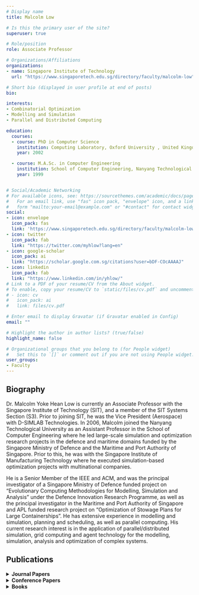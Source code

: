 ```yaml
---
# Display name
title: Malcolm Low

# Is this the primary user of the site?
superuser: true

# Role/position
role: Associate Professor

# Organizations/Affiliations
organizations:
- name: Singapore Institute of Technology
  url: "https://www.singaporetech.edu.sg/directory/faculty/malcolm-low"

# Short bio (displayed in user profile at end of posts)
bio: 

interests:
- Combinatorial Optimization
- Modelling and Simulation
- Parallel and Distributed Computing

education:
  courses:
  - course: PhD in Computer Science
    institution: Computing Laboratory, Oxford University , United Kingdom
    year: 2002

  - course: M.A.Sc. in Computer Engineering
    institution: School of Computer Engineering, Nanyang Technological University , Singapore
    year: 1999


# Social/Academic Networking
# For available icons, see: https://sourcethemes.com/academic/docs/page-builder/#icons
#   For an email link, use "fas" icon pack, "envelope" icon, and a link in the
#   form "mailto:your-email@example.com" or "#contact" for contact widget.
social:
- icon: envelope
  icon_pack: fas
  link: 'https://www.singaporetech.edu.sg/directory/faculty/malcolm-low'
- icon: twitter
  icon_pack: fab
  link: "https://twitter.com/myhlow?lang=en"
- icon: google-scholar
  icon_pack: ai
  link: "https://scholar.google.com.sg/citations?user=bDF-COcAAAAJ"
- icon: linkedin
  icon_pack: fab
  link: "https://www.linkedin.com/in/yhlow/"
# Link to a PDF of your resume/CV from the About widget.
# To enable, copy your resume/CV to `static/files/cv.pdf` and uncomment the lines below.
# - icon: cv
#   icon_pack: ai
#   link: files/cv.pdf

# Enter email to display Gravatar (if Gravatar enabled in Config)
email: ""

# Highlight the author in author lists? (true/false)
highlight_name: false

# Organizational groups that you belong to (for People widget)
#   Set this to `[]` or comment out if you are not using People widget.
user_groups:
- Faculty
---
```


## <span style="font-size: 1.25rem  ;">**Biography**</span>

<span style="font-size: 0.9rem  ;">Dr. Malcolm Yoke Hean Low is currently an Associate Professor with the Singapore Institute of Technology (SIT), and a member of the SIT Systems Section (S3). Prior to joining SIT, he was the Vice President (Aerospace) with D-SIMLAB Technologies. In 2006, Malcolm joined the Nanyang Technological University as an Assistant Professor in the School of Computer Engineering where he led large-scale simulation and optimization research projects in the defence and maritime domains funded by the Singapore Ministry of Defence and the Maritime and Port Authority of Singapore. Prior to this, he was with the Singapore Institute of Manufacturing Technology where he executed simulation-based optimization projects with multinational companies.</span>

<span style="font-size: 0.9rem  ;">He is a Senior Member of the IEEE and ACM, and was the principal investigator of a Singapore Ministry of Defence funded project on “Evolutionary Computing Methodologies for Modelling, Simulation and Analysis” under the Defence Innovation Research Programme, as well as the principal investigator in the Maritime and Port Authority of Singapore and APL funded research project on “Optimization of Stowage Plans for Large Containerships”. He has extensive experience in modelling and simulation, planning and scheduling, as well as parallel computing. His current research interest is in the application of parallel/distributed simulation, grid computing and agent technology for the modelling, simulation, analysis and optimization of complex systems.</span>

## <span style="font-size: 1.25rem  ;">**Publications**</span>
<details>
  <summary><strong>Journal Papers</strong></summary>

  - <span style="font-size: 0.9rem;">Shin Siang Choong, Li-Pei Wong, Malcolm Yoke Hean Low, Chin Soon Chong, “A Bee Colony Optimization Algorithm with a Sequential-Pattern-Mining-based Pruning Strategy for the Traveling Salesman Problem”, International Journal of Bio-Inspired Computation, Vol. 15, No. 4, pp. 239-253, July 2020.</span>
  - <span style="font-size: 0.9rem;">Mojtaba Shakeri, Malcolm Yoke Hean Low, Stephen John Turner, Eng Wah Lee, “An Efficient Incremental Evaluation Function for Optimizing Truck Scheduling in a Resource-constrained Crossdock Using Metaheuristics”, Expert Systems with Applications, Vol. 45, No. 1, pp. 172-184, March 2016.</span>
  - <span style="font-size: 0.9rem;">Mojtaba Shakari, Malcolm Yoke Hean Low, Stephen John Turner, Eng Wah Lee. ""A Robust Two-Phase Heuristic Algorithm for the Truck Scheduling Problem in a Resource-Constrained Crossdock Computers & Operations Research"". Computers & Operations Research, Vol. 39, No. 11, pp. 2564-2577, 2012.</span>
  - <span style="font-size: 0.9rem;">Fanchao Zeng, James Decraene, Malcolm Yoke Hean Low, Suiping Zhou, Wentong Cai. ""Evolving Optimal and Diversified Military Operational Plan for Computational Red Teaming"". IEEE Systems Journal. Vol. 6, No. 3, pp. 499-509, September 2012.</span>
  - <span style="font-size: 0.9rem;">Fanchao Zeng, James Decraene, Malcolm Yoke Hean Low, Suiping Zhou, Wentong Cai. "Diversity-driven Self-Adaptation in Evolutionary Algorithms" Intelligent Control and Computer Engineering, Lecture Notes in Electrical Engineering Series, Volume 70, pp. 95-106, 2011.</span>
  - <span style="font-size: 0.9rem;">Xi Guo, Shell Ying Huang, Wen Jing Hsu and Malcolm Yoke Hean Low. ""Dynamic Yard Crane Dispatching in Container Terminals with Predicted Vehicle Arrival Information"". Advanced Engineering Informatics, Vol. 35, No. 3, pp. 472-484, August 2011.</span>
  - <span style="font-size: 0.9rem;">Malcolm Yoke Hean Low, Min Zeng, Wen Jing Hsu, Shell Ying Huang, Fan Liu and Cho Aye Win. ""Improving Safety and Stability of Large Containerships in Automated Stowage Planning"". IEEE System Journal, Vol. 5, No. 1, pp. 50-60, March 2011.</span>
  - <span style="font-size: 0.9rem;">Li-Pei Wong, Chi Yung Puan, Malcolm Yoke Hean Low, Chin Soon Chong, Yi Wen Wong. ""Bee Colony Optimization Algorithm with Big Valley Landscape Exploitation for Job Shop Scheduling Problems"". International Journal of Bio-Inspired Computing, Vol. 2, No. 2, pp. 85-99, 2010.</span>
  - <span style="font-size: 0.9rem;">Hequen Sun, Malcolm Yoke Hean Low, Wenjing Hsu and Jagath Rajapakse, ""RecMotif: A Novel Fast Algorithm for Weak Motif Discovery"", BMC Bioinformatics, Vol. 11, Suppl. 11:S8, 2010.</span>
  - <span style="font-size: 0.9rem;">Sui Ping Zhou, Dan Chen, Wentong Cai, Lin Bo Luo, Malcolm Yoke Hean Low, Feng Tian, Su Haan Tay, Wee Sze Ong and Benjamin D. Hamilton, ""Crowd Modeling and Simulation Technologies"". ACM Transactions on Modeling and Computer Simulation (TOMACS), Vol. 20, No. 4, October 2010.</span>
  - <span style="font-size: 0.9rem;">Muzhou Xiong, Michael Lees, Wentong Cai, Suiping Zhou and Malcolm Yoke Hean Low. ""Analysis of an Efficient Rule-based Motion Planning System for Simulating Human Crowds"". The Visual Computer, Vol. 26, No. 5, pp. 367-383, May 2010.</span>
  - <span style="font-size: 0.9rem;">Zhengping Li, Malcolm Yoke Hean Low and Yan Guan Lim. ""Optimal Decision-making on Product Allocation for Crossdocking and Warehousing Operations"". International Journal of Services Operations and Informatics, Vol. 4, No.4, pp. 352–365, 2009.</span>
  - <span style="font-size: 0.9rem;">Li Pei Wong, Malcolm Yoke Hean Low and Chin Soon Chong. ""Bee Colony Optimization with Local Search for Traveling Salesman Problem"". International Journal on Artificial Intelligence Tools, Vol. 19, No. 3, pp. 305-334, 2010. 2009.</span>
  - <span style="font-size: 0.9rem;">Linbo Luo, Suiping Zhou, Wentong Cai, Malcolm Yoke Hean Low, Feng Tian, Yongwei Wang and Xian Xiao. ""Agent-based Human Behavior Modeling for Crowd Simulation"". Computer Animation and Virtual World, Vol. 19, No. 3-4, pp. 271-281, 2008.</span>
  - <span style="font-size: 0.9rem;">Peter Lendermann, Stephen John Turner, Malcolm Yoke Hean Low, Boon Ping Gan, Nirupam Julka, Lai Peng Chan, Wen-tong Cai, Loo Hay Lee, E. P. Chew, S. Y. Teng and L. F. McGinnis. ""An Integrated and Adaptive Decision-Support Framework for High-Tech Manufacturing and Service Networks"", Journal of Simulation, Vol. 1/2, pp. 69-79, 2007.</span>
  - <span style="font-size: 0.9rem;">Simon J. E. Taylor, Xiaoguang Wang, Stephen John Turner and Malcolm Yoke Hean Low, ""Integrating Heterogeneous Distributed COTS Discrete-Event Simulation Packages: An Emerging Standards-based Approach"", IEEE Transactions on System, Man and Cybernetics. Part A: Systems and Humans, Vol. 36, No. 1, pp. 109-122, Jan 2006.</span>
  - <span style="font-size: 0.9rem;">Malcolm Yoke Hean Low, Boon Ping Gan, Junhu Wei, Xiao-Guang Wang, Stephen John Turner and Wen-tong Cai. ""Shared State Synchronization for HLA-Based Distributed Simulation"", Simulation: Transactions of the Society for Modeling and Simulation International, Vol. 82, No. 8, pp. 511-521, August 2006.</span>
  - <span style="font-size: 0.9rem;">Xiaoguang Wang, Stephen John Turner, Malcolm Yoke Hean Low, and Boon Ping Gan. ""Optimistic Synchronization in HLA Based Distributed Simulation"", Simulation: Transactions of the Society for Modeling and Simulation International, Vol. 81, No. 4, pp. 279-291, July 2005.</span>
  - <span style="font-size: 0.9rem;">Dan Chen, Stephen John Turner, Wentong Cai, Boon Ping Gan, Malcolm Yoke Hean Low, ""Algorithms for HLA-based Distributed Simulation Cloning"", ACM Transactions on Modeling and Computer Simulation, Vol. 15, Issue 4, pp 316-345, Oct. 2005.</span>
  - <span style="font-size: 0.9rem;">Wentong Cai, Zijing Yuan, Malcolm Yoke Hean Low and Stephen John Turner. ""Federate Migration in HLA-based Simulation"", Future Generation Computer Systems, Vol. 21, No. 1, pp. 87-95, Jan 2005.</span>
  - <span style="font-size: 0.9rem;">Boon Ping Gan, Yoke Hean Low, Wentong Cai, Stephen J. Turner, Sanjay Jain, Wen Jing Hsu, Shell Ying Huang. “The Development of Conservative Super-step Protocols for Shared Memory Multiprocessor Systems”, Parallel and Distributed Computing Practices, 2001, Vol. 4, No. 1, pp. 1-17.</span>
  - <span style="font-size: 0.9rem;">Yoke-Hean Low, Chu-Cheow Lim, Wentong Cai, Shell-Ying Huang, Wen-Jing Hsu, Sanjay Jain, and Stephen J. Turner. ""Survey of Languages and Runtime Libraries for Parallel Discrete Event Simulation"", Simulation and Transactions of the Society for Computer Simulation (SCS), Joint Special Issue on Parallel and Distributed Simulation, Vol. 72, No. 3, March 1999, pp. 170-186.</span>
  - <span style="font-size: 0.9rem;">Alfred CK Heng, Malcolm YH Low, ""Loop Parallelisation Tool for Message-Passing Systems"", Microprocessors and Microsystems Journal, M20/07, pp. 409-421, March 1997.</span>
</details>
<details>
  <summary><strong>Conference Papers</strong></summary>

  - <span style="font-size: 0.9rem ;">David Lin and Malcolm Yoke Hean Low, “Concept Design of a System Architecture for a Manufacturing Cyber-physical Digital Twin System”, 2020 International Conference on Industrial Engineering & Engineering Management (IEEM2020), 14-17 December 2020, Singapore.</span>

  - <span style="font-size: 0.9rem ;">Sim Mun Hon, Malcolm Yoke Hean Low, Chin Soon Chong, and Mojtaba Shakeri, “Job Shop Scheduling Problem Neural Network Solver with Dispatching Rules,”, 2020 International Conference on Industrial Engineering and Engineering Management (IEEM2020), 14-17 December 2020, Singapore.</span>

  - <span style="font-size: 0.9rem ;">Weidong Lin and Malcolm Yoke Hean Low, “Concept and Implementation of a Cyber-physical Digital Twin for a SMT Line”, In Proceedings of the 2019 International Conference on Industrial Engineering & Engineering Management (IEEM2019), pp. 1455-1459, 15-18 December 2019, Macau.</span>

  - <span style="font-size: 0.9rem ;">Weidong Lin, Malcolm Yoke Hean Low, Yih Tng Chong and Ching Leong Teo, “Application of SIRI for Industry 4.0 Maturity Assessment and Analysis”, In Proceedings of the 2019 International Conference on Industrial Engineering & Engineering Management (IEEM2019), 15-18 December 2019, Macau.</span>

  - <span style="font-size: 0.9rem ;">Kian Ann Chan, Mack Jia Jia Pan, Beng Tee Chua, Xiu Ming Hu and Malcolm Yoke Hean Low, “Resources Optimisation in New Hospital Central Kitchen Design – A Discrete Event Simulation Approach”, In Proceedings of the 19th Asia Simulation Conference (AsiaSim 2019), pp. 251-259, 30 October – 1 November 2019, Singapore.</span>

  - <span style="font-size: 0.9rem ;">Samuel Seah, Detlev Remy and Malcolm Yoke Hean Low, “Hotel Revenue Management Simulation System (HRMSS)”, In Proceedings of the 20th IEEE/ACIS International Conference on Software Engineering, Artificial Intelligence, Networking and Parallel/Distributed Computing (SNPD 2019), 8-11 July 2019, Toyama, Japan.</span>

  - <span style="font-size: 0.9rem ;">Larry Ruohua Zhu, Jun Hong Tong, Malcolm Yoke Hean Low, Ben Hsin Lau, Mary Xiaorong Chen and Zhengkui Wang, “An Automated Staff Roster Planning System (SRPS) For Healthcare Industry”, In Proceedings of the 20th IEEE/ACIS International Conference on Software Engineering, Artificial Intelligence, Networking and Parallel/Distributed Computing (SNPD 2019), pp. 167-172, 8-11 July 2019, Toyama, Japan.</span>

  - <span style="font-size: 0.9rem ;">Weidong Lin, Malcolm Yoke Hean Low, Yih Tng Chong and Ching Leong Teo. “Integrated Cyber Physical Simulation Modelling Environment for Manufacturing 4.0”, in Proceedings of the 2018 IEEE International Conference on Industrial Engineering and Engineering Management (IEEM). pp. 1861-1865, December 16-19, 2018, Bangkok, Thailand.</span>

  - <span style="font-size: 0.9rem ;">Wei Jie Phua, Malcolm Yoke Hean Low, Neelakantam Venkatarayalu and Jared Koh, “NFC-based Smart Notification System for Hospital Discharge Process and Bed Management”, In Proceedings of the IEEE International Conference on Service Operations and Logistics, and Informatics (SOLI 2018). pp. 143-147, July 31 – August 2, 2018, Singapore.</span>

  - <span style="font-size: 0.9rem ;">Peter Lendermann, Annamalai Thirunavukkarasu, Malcolm Yoke Hean Low and Leon F. McGinnis. “Initial Provisioning and Spare Parts Inventory Network Optimisation in a Multi-Maintenance Base Environment”, In Proceedings of the 2012 Winter Simulation Conference. pp. 1445-1454, December 9-12, 2012, Berlin, Germany.</span>

  - <span style="font-size: 0.9rem ;">Nasri Othman, James Decraene, Wentong Cai, Nan Hu, Malcolm Yoke Hean Low, and Alexandre Gouaillard. “Simulation-based Optimization of StarCraft Tactical AI through Evolutionary Computation”, In Proceedings of the 2012 IEEE Conference on Computational Intelligence and Games. pp. 394-401, September 11-14, 2012, Granada, Spain.</span>

  - <span style="font-size: 0.9rem ;">Fanchao Zeng, Decraene James, Malcolm Yoke Hean Low, Wentong Cai and Philip Hingston. “Studies of Pareto-based Multi-objective Competitive Coevolutionary Dynamics”. In Proceedings of the 2011 IEEE Congress on Evolutionary Computation. pp. 2383-2390, June 5-8, 2011, New Orleans, Louisiana, USA.</span>

  - <span style="font-size: 0.9rem ;">Fanchao Zeng, James Decraene, Malcolm Low, Wentong Cai, Suiping Zhou and Philip Hingston. “High-dimensional Objective-based Data Farming”. In Proceedings of the 2011 IEEE Symposium on Computational Intelligence for Security and Defence Applications. pp. 80-87, 11-15 April 2011, Paris, France.</span>

  - <span style="font-size: 0.9rem ;">James Decraene, Malcolm Yoke Hean Low, Fanchao Zeng, Suiping Zhou and Wentong Cai, “Automated Modeling and Analysis of Agent-based Simulations using the CASE Framework”, 2010 11th International Conference on Control, Automation, Robotics and Vision (ICARCV 2010). pp. 346-351, December 5-8th, 2010, Singapore.</span>

  - <span style="font-size: 0.9rem ;">Min Zeng, Malcolm Yoke Hean Low, Wen Jing Hsu, Shell Ying Huang, Fan Liu and Cho Aye Win. “Automated Stowage Planning for Large Containership with Improved Safety and Stability”. In Proceedings of the 2010 Winter Simulation Conference. pp. 1976-1989, December 5-8th, 2010, Baltimore, MD, USA.</span>

  - <span style="font-size: 0.9rem ;">James Decraene, Mahinthan Chandramohan, Malcolm Yoke Hean Low and Chwee Seng Choo. “Evolvable Simulations Applied to Automated Red Teaming: A Preliminary Study”. In Proceedings of the 2010 Winter Simulation Conference. pp. 1444-1455, December 5-8th, 2010, Baltimore, MD, USA.</span>

  - <span style="font-size: 0.9rem ;">Hequen Sun, Malcolm Yoke Hean Low, Wenjing Hsu and Jagath Rajapakse, “ListMotif: A Time and Memory Efficient Algorithm for Weak Motif Discovery”, IEEE 2010 International Conference on Intelligent Systems and Knowledge Engineering (ISKE2010), November 15-16, 2010, Hangzhou, China.</span>

  - <span style="font-size: 0.9rem ;">Mojtaba Shakeri, Malcolm Yoke Hean Low, and Eng Wah Lee, “Development of a Novel Resource-Constrained Crossdocking Model for the Truck Scheduling Problem”, 15th IEEE International Conference on Emerging Technologies and Factory Automation, pp. 1-9, September 15-16, 2010, Bilbao, Spain.</span>

  - <span style="font-size: 0.9rem ;">James Decraene, Yong Yong Cheng, Malcolm Yoke Hean Low, Suiping Zhou and Wentong Cai. “Evolving Agent-based Simulations in the Clouds.” Proceedings of Third International Workshop on Advanced Computational Intelligence (IWACI2010), pp. 244 – 249, August 25-27, 2010, Suzhou, Jiangsu, China.</span>

  - <span style="font-size: 0.9rem ;">Fanchao Zeng, James Decraene, Malcolm Yoke Hean Low, Philip Hingston, Wentong Cai, Suiping Zhou, Mahinthan Chandramohan. “Autonomous Bee Colony Optimization for Multi-objective Function”. In Proceedings of the 2010 IEEE World Congress on Computational Intelligence, pp. 1-8, July 18-23, 2010, Barcelona, Spain.</span>

  - <span style="font-size: 0.9rem ;">Mojtaba Shakeri, Malcolm Yoke Hean Low, Zhengping Li, Eng Wah Lee, “Two Efficient Constructive Heuristics for Scheduling Trucks at Crossdocking Terminals”, 2010 IEEE International Conference on Service Operations and Logistics, and Informatics, pp. 177-182, July 15-17, 2010, Qingdao, China.</span>

  - <span style="font-size: 0.9rem ;">Muzhou Xiong, Michael Lees, Wentong Cai, Suiping Zhou, Malcolm Yoke Hean Low. “Hybrid Modelling of Crowd Simulation”. In Proceedings of the International Conference on Computational Science 2010 (ICCS 2010), Amsterdam, the Netherlands, May 31 – Jun 2, 2010.</span>

  - <span style="font-size: 0.9rem ;">James Decraene, Malcolm Yoke Hean Low, Fanchao Zeng, Suiping Zhou and Wentong Cai. “Research Advances in Automated Red Teaming”. In Proceedings of the 2010 Military Modelling & Simulation Symposium. pp. 145-152, April 11-15, 2010, Orlando, FL, USA.</span>

  - <span style="font-size: 0.9rem ;">James Decraene, Mark Anderson and Malcolm Yoke Hean Low. “Maritime Counter-Piracy Study using Agent-Based Simulations”. In Proceedings of the 2010 Annual Simulation Symposium. pp. 82-89, April 11-15, 2010, Orlando, FL, USA.</span>

  - <span style="font-size: 0.9rem ;">Min Zeng, Malcolm Yoke Hean Low, Wen Jing Hsu, Shell Ying Huang, Fan Liu and Cho Aye Win. “Improving Ship Stability in Automated Stowage Planning for Large Containerships”. In Proceedings of the 2010 IAENG International Conference on Industrial Engineering. pp. 1838-1843, 17-19 March, 2010, Hong Kong.</span>

  - <span style="font-size: 0.9rem ;">James Decraene, Mahinthan Chandramohan, Malcolm Yoke Hean Low and Chwee Seng Choo. “Evolvable Simulations Applied to Automated Red Teaming: A Preliminary Study”. In Proceedings of the 2010 Winter Simulation Conference. pp. 1444-1455, December 5-8th, 2010, Baltimore, MD, USA.</span>

  - <span style="font-size: 0.9rem ;">Hequen Sun, Malcolm Yoke Hean Low, Wenjing Hsu and Jagath Rajapakse, “ListMotif: A Time and Memory Efficient Algorithm for Weak Motif Discovery”, IEEE 2010 International Conference on Intelligent Systems and Knowledge Engineering (ISKE2010), November 15-16, 2010, Hangzhou, China.</span>

  - <span style="font-size: 0.9rem ;">Mojtaba Shakeri, Malcolm Yoke Hean Low, and Eng Wah Lee, “Development of a Novel Resource-Constrained Crossdocking Model for the Truck Scheduling Problem”, 15th IEEE International Conference on Emerging Technologies and Factory Automation, pp. 1-9, September 15-16, 2010, Bilbao, Spain.</span>

  - <span style="font-size: 0.9rem ;">James Decraene, Yong Yong Cheng, Malcolm Yoke Hean Low, Suiping Zhou and Wentong Cai. “Evolving Agent-based Simulations in the Clouds.” Proceedings of Third International Workshop on Advanced Computational Intelligence (IWACI2010), pp. 244 – 249, August 25-27, 2010, Suzhou, Jiangsu, China.</span>

  - <span style="font-size: 0.9rem ;">Fanchao Zeng, James Decraene, Malcolm Yoke Hean Low, Philip Hingston, Wentong Cai, Suiping Zhou, Mahinthan Chandramohan. “Autonomous Bee Colony Optimization for Multi-objective Function”. In Proceedings of the 2010 IEEE World Congress on Computational Intelligence, pp. 1-8, July 18-23, 2010, Barcelona, Spain.</span>

  - <span style="font-size: 0.9rem ;">Mojtaba Shakeri, Malcolm Yoke Hean Low, Zhengping Li, Eng Wah Lee, “Two Efficient Constructive Heuristics for Scheduling Trucks at Crossdocking Terminals”, 2010 IEEE International Conference on Service Operations and Logistics, and Informatics, pp. 177-182, July 15-17, 2010, Qingdao, China.</span>

  - <span style="font-size: 0.9rem ;">Muzhou Xiong, Michael Lees, Wentong Cai, Suiping Zhou, Malcolm Yoke Hean Low. “Hybrid Modelling of Crowd Simulation”. In Proceedings of the International Conference on Computational Science 2010 (ICCS 2010), Amsterdam, the Netherlands, May 31 – Jun 2, 2010.</span>

  - <span style="font-size: 0.9rem ;">James Decraene, Malcolm Yoke Hean Low, Fanchao Zeng, Suiping Zhou and Wentong Cai. “Research Advances in Automated Red Teaming”. In Proceedings of the 2010 Military Modelling & Simulation Symposium. pp. 145-152, April 11-15, 2010, Orlando, FL, USA.</span>

  - <span style="font-size: 0.9rem ;">James Decraene, Mark Anderson and Malcolm Yoke Hean Low. “Maritime Counter-Piracy Study using Agent-Based Simulations”. In Proceedings of the 2010 Annual Simulation Symposium. pp. 82-89, April 11-15, 2010, Orlando, FL, USA.</span>

  - <span style="font-size: 0.9rem ;">Min Zeng, Malcolm Yoke Hean Low, Wen Jing Hsu, Shell Ying Huang, Fan Liu and Cho Aye Win. “Automated Stowage Planning for Large Containership with Improved Safety and Stability”. In Proceedings of the 2010 Winter Simulation Conference. pp. 1976-1989, December 5-8th, 2010, Baltimore, MD, USA.</span>

  - <span style="font-size: 0.9rem ;">James Decraene, Mahinthan Chandramohan, Malcolm Yoke Hean Low and Chwee Seng Choo. “Evolvable Simulations Applied to Automated Red Teaming: A Preliminary Study”. In Proceedings of the 2010 Winter Simulation Conference. pp. 1444-1455, December 5-8th, 2010, Baltimore, MD, USA.</span>

  - <span style="font-size: 0.9rem ;">Hequen Sun, Malcolm Yoke Hean Low, Wenjing Hsu and Jagath Rajapakse, “ListMotif: A Time and Memory Efficient Algorithm for Weak Motif Discovery”, IEEE 2010 International Conference on Intelligent Systems and Knowledge Engineering (ISKE2010), November 15-16, 2010, Hangzhou, China.</span>

  - <span style="font-size: 0.9rem ;">Mojtaba Shakeri, Malcolm Yoke Hean Low, and Eng Wah Lee, “Development of a Novel Resource-Constrained Crossdocking Model for the Truck Scheduling Problem”, 15th IEEE International Conference on Emerging Technologies and Factory Automation, pp. 1-9, September 15-16, 2010, Bilbao, Spain.</span>

  - <span style="font-size: 0.9rem ;">James Decraene, Yong Yong Cheng, Malcolm Yoke Hean Low, Suiping Zhou and Wentong Cai. “Evolving Agent-based Simulations in the Clouds.” Proceedings of Third International Workshop on Advanced Computational Intelligence (IWACI2010), pp. 244 – 249, August 25-27, 2010, Suzhou, Jiangsu, China.</span>

  - <span style="font-size: 0.9rem ;">Fanchao Zeng, James Decraene, Malcolm Yoke Hean Low, Philip Hingston, Wentong Cai, Suiping Zhou, Mahinthan Chandramohan. “Autonomous Bee Colony Optimization for Multi-objective Function”. In Proceedings of the 2010 IEEE World Congress on Computational Intelligence, pp. 1-8, July 18-23, 2010, Barcelona, Spain.</span>

  - <span style="font-size: 0.9rem ;">Mojtaba Shakeri, Malcolm Yoke Hean Low, Zhengping Li, Eng Wah Lee, “Two Efficient Constructive Heuristics for Scheduling Trucks at Crossdocking Terminals”, 2010 IEEE International Conference on Service Operations and Logistics, and Informatics, pp. 177-182, July 15-17, 2010, Qingdao, China.</span>

  - <span style="font-size: 0.9rem ;">Muzhou Xiong, Michael Lees, Wentong Cai, Suiping Zhou, Malcolm Yoke Hean Low. “Hybrid Modelling of Crowd Simulation”. In Proceedings of the International Conference on Computational Science 2010 (ICCS 2010), Amsterdam, the Netherlands, May 31 – Jun 2, 2010.</span>

  - <span style="font-size: 0.9rem ;">James Decraene, Malcolm Yoke Hean Low, Fanchao Zeng, Suiping Zhou and Wentong Cai. “Research Advances in Automated Red Teaming”. In Proceedings of the 2010 Military Modelling & Simulation Symposium. pp. 145-152, April 11-15, 2010, Orlando, FL, USA.</span>

  - <span style="font-size: 0.9rem ;">James Decraene, Mark Anderson and Malcolm Yoke Hean Low. “Maritime Counter-Piracy Study using Agent-Based Simulations”. In Proceedings of the 2010 Annual Simulation Symposium. pp. 82-89, April 11-15, 2010, Orlando, FL, USA.</span>
  - <span style="font-size: 0.9rem ;">Linbo Luo, Sui Ping Zhou, Wentong Cai, Malcolm Yoke Hean Low, Feng Tian, Yongwei Wang, Xian Xiao and Dan Chen. “Agent-based Human Behaviour Modeling for Crowd Simulation”. In Proceedings of the International Conference on Computer Animation and Social Agents (CASA 2008), September 1-3, 2008, KAIST, Daejeon, Korea.</span>

  - <span style="font-size: 0.9rem ;">Li Pei Wong, Malcolm Yoke Hean Low and Chin Soon Chong. “Bee Colony Optimization with Local Search for Traveling Salesman Problem”. In Proceedings of the 6th IEEE International Conference on Industrial Informatics (INDIN08), pp. 1019-1025, July 13-16, 2008, Daejeon, Korea.</span>

  - <span style="font-size: 0.9rem ;">Zhengping Li, Malcolm Yoke Hean Low, Yan Guan Lim and Bin Ma. “Optimal Decision-making on Product Ranking For Crossdocking/Warehousing Operations”. In Proceedings of the 6th IEEE International Conference on Industrial Informatics (INDIN08), pp. 871-876, July 13-16, 2008, Daejeon, Korea.</span>

  - <span style="font-size: 0.9rem ;">Mojtaba Shakeri, Malcolm Yoke Hean Low and Zhengping Li. “A Generic Model for Crossdock Truck Scheduling and Truck-to-Door Assignment Problems”. In Proceedings of the 6th IEEE International Conference on Industrial Informatics (INDIN08), pp. 857-864, July 13-16, 2008, Daejeon, Korea.</span>

  - <span style="font-size: 0.9rem ;">Li Pei Wong, Malcolm Yoke Hean Low and Chin Soon Chong. “A Bee Colony Optimization Algorithm for Traveling Salesman Problem”. In Proceedings of the 2nd Asia Modelling Symposium (AMS 2008), pp. 818-823, May 13-15, 2008, Kuala Lumpur, Malaysia.</span>

  - <span style="font-size: 0.9rem ;">Heiko Aydt, Stephen John Turner, Wentong Cai, Malcolm Yoke Hean Low. “Symbiotic Simulation Systems: An Extended Definition Motivated by Symbiosis in Biology”. In Proceedings of the 22nd Workshop on Principles of Advanced and Distributed Simulation, pp. 106-116, 2008.</span>

  - <span style="font-size: 0.9rem ;">Heiko Aydt, Stephen John Turner, Wentong Cai, Malcolm Yoke Hean Low, Peter Lendermann, Boon Ping Gan. “Symbiotic simulation Control in Semiconductor Manufacturing”. In Proceedings of the 2008 International Conference on Computational Science, pp. 26-35, 2008.</span>

  - <span style="font-size: 0.9rem ;">Malcolm Yoke Hean Low, Stephen John Turner, Lai Peng Chan, Peter Lendermann, Steve Buckley, Ding Ling and Hai Liang Peng. “Symbiotic Simulation for Business Process Re-Engineering in High-tech Manufacturing and Service Networks”. In Proceedings of the 2007 Winter Simulation Conference, pp. 586-576, December 9-12, 2007, Washington, DC, USA.</span>

  - <span style="font-size: 0.9rem ;">Simon J. E. Taylor, Navonil Mustafee, Steffen Strassburger, Stephen J. Turner, Malcolm Yoke Hean Low, John Ladbrook. “The SISO CSPI PDG Standard for Commercial Off-the-shelf Simulation Package Interoperability Reference Models”. In Proceedings of the 2007 Winter Simulation Conference, pp. 594-602, December 9-12, 2007, Washington, DC, USA.</span>

  - <span style="font-size: 0.9rem ;">Malcolm Yoke Hean Low, Liu Weiguo, Bertil Schmidt. “A Parallel BSP Algorithm for Irregular Dynamic Programming”. In Proceedings of the 7th International Symposium on Advanced Parallel Processing Technologies, Springer-Verlag Lecture Notes in Computer Science 4847, pp. 151-160, November 22-23, 2007, Guangzhou, China.</span>

  - <span style="font-size: 0.9rem ;">Xi Guo, Shell Ying Huang, Wenjing Hsu, Malcolm Yoke Hean Low, Tian Heong Chan, Jiang Hong Liu. “Vehicle Dispatching with Real Time Location Information in Container Terminals”. In Proceedings of the 2007 European Modeling and Simulation Symposium, October 4-6, 2007, Bergeggi, Italy.</span>

  - <span style="font-size: 0.9rem ;">Chin Soon Chong, Malcolm Yoke Hean Low, Appa Iyer Sivakumar, Kheng Leng Gay. “Using A Bee Colony Algorithm for Neighbourhood Search in Job Shop Scheduling Problems”. In Proceedings of the 2007 European Conference on Modelling and Simulation, pp. 459-465, June 4-6, 2007, Prague, Czech Republic.</span>

  - <span style="font-size: 0.9rem ;">Malcolm Yoke Hean Low, Wentong Cai, Suiping Zhou. “A Federated Agent-Based Crowd Simulation Architecture”. In Proceedings of the 2007 European Conference on Modelling and Simulation, pp. 188-194, June 4-6, 2007, Prague, Czech Republic.</span>

  - <span style="font-size: 0.9rem ;">Chong Chin Soon, Malcolm Yoke Hean Low, Appa Iyer Sivakumar and Kheng Leng Gay. “A Bee Colony Optimization Algorithm to Job Shop Scheduling”. In Proceedings of the 2006 Winter Simulation Conference, pp. 1954-1961, December 3-6, 2006, Monterey, CA USA.</span>

  - <span style="font-size: 0.9rem ;">Simon J. E. Taylor, Stephen John Turner, Malcolm Yoke Hean Low, Xiaoguang Wang, Steffen Strassburger and John Ladbrook. “Developing Interoperability Standards for Distributed Simulation and COTS Simulation Packages with CSPI PDG”. In Proceedings of the 2006 Winter Simulation Conference, pp. 1101-1110, December 3-6, 2006, Monterey, CA USA.</span>

  - <span style="font-size: 0.9rem ;">Li Zhengping, Sim Cheng Hwee and Malcolm Yoke Hean Low. “A Survey of Emergent Behavior and Its Impacts in Agent-based Systems”. In Proceedings of the 4th International IEEE Conference on Industrial Informatics (INDIN’06), August 16-18, 2006.</span>

  - <span style="font-size: 0.9rem ;">Malcolm Yoke Hean Low, Stephen John Turner. “Using Web Services and Business Process Execution Language for HLA-based Distributed Supply-chain Simulation”. In Proceedings of the UK Operational Research Society Simulation Workshop 2006 (SW06), March 28-29, 2006, UK.</span>

  - <span style="font-size: 0.9rem ;">Chin Soon Chong, Malcolm Yoke Hean Low, Appa Iyer Sivakumar, Kheng Leng Gay. “Using Simulation based Approach to Improve on the Mean Cycle Time Performance of Dispatching Rules”. In Proceedings of the 2005 Winter Simulation Conference, pp. 2194-2202, December 4-7, 2005, Orlando, FL USA.</span>

  - <span style="font-size: 0.9rem ;">Peter Lendermann, Malcolm Yoke Hean Low, Boon Ping Gan, Nirupam Julka, Lai Peng Chan et al. “An Integrated and Adaptive Decision-Support Framework for High-tech Manufacturing and Service Networks”. In Proceedings of the 2005 Winter Simulation Conference, pp. 2052-2062, December 4-7, 2005, Orlando, FL USA.</span>

  - <span style="font-size: 0.9rem ;">Boon Ping Gan, Peter Lendermann, Malcolm Yoke Hean Low, Stephen John Turner, Xiaoguang Wang, Simon J E Taylor. “Interoperating AutoSched AP Using the High Level Architecture”. In Proceedings of the 2005 Winter Simulation Conference, pp. 394-401, December 4-7, 2005, Orlando, FL USA.</span>

  - <span style="font-size: 0.9rem ;">Xiaoguang Wang, Stephen John Turner, Simon J E Taylor, Malcolm Yoke Hean Low, Boon Ping Gan. “A COTS Simulation Package Emulator (CSPE) for Investigating COTS Simulation Package Interoperability”. In Proceedings of the 2005 Winter Simulation Conference, pp. 402-411, December 4-7, 2005, Orlando, FL USA.</span>

  - <span style="font-size: 0.9rem ;">Boon Ping Gan, Simon J E Turner, Malcolm Yoke Hean Low, Xiaoguang Wang. “Using Manufacturing Process Flow for Time Synchronization in HLA-Based Simulation”. In Proceedings of the Ninth IEEE International Symposium on Distributed Simulation and Real-Time Applications (DS-RT 2005), pp. 148- 160, October 10-11, 2005.</span>

  - <span style="font-size: 0.9rem ;">Malcolm Yoke Hean Low, Mike Long Foong Liow, Peter Lendermann, Jurgen Potoradi, Long Kim Tng, Wai Khang Lim, Daniel Quadt. “Analysis of Lot Sizing and Planning Bucket Strategies for Semiconductor Backend Operation”. In Proceedings of the 2005 International Conference on Modeling and Analysis of Semiconductor Manufacturing (MASM), pp. 201-208, October 6-8, 2005, Singapore.</span>

  - <span style="font-size: 0.9rem ;">Malcolm Yoke Hean Low, Lye Kong Wei, Peter Lendermann, Stephen John Turner, Surya Leo, and Reman Chim. “An Agent-based Approach for Managing Symbiotic Simulation of Semiconductor Assembly and Test Operations”. In Proceedings of the 2005 International Conference on Autonomous Agent and Multiagent Systems (AAMAS), pp. 85-92, July 25-29, 2005, Utrecht, The Netherlands.</span>

  - <span style="font-size: 0.9rem ;">Simon J E Taylor, Stephen John Turner, Malcolm Yoke Hean Low. “The COTS Simulation Package Interoperability Product Development Group (CSPI-PDG)”. In Proceedings of the 2005 European Simulation Interoperability Workshop (EuroSIW 2005), 2005, pp. 05E-SIW-056.</span>

  - <span style="font-size: 0.9rem ;">Dan Chen, Stephen John Turner, Boon Ping Gan, Wentong Cai, Malcolm Yoke Hean Low, Junhu Wei. “Incremental HLA-based Distributed Simulation Cloning”. In Proceedings of the 2004 Winter Simulation Conference, pp. 386-394, December 5-8, 2004, Washington DC, USA.</span>

  - <span style="font-size: 0.9rem ;">Malcolm Yoke Hean Low, Yeong-Dae Kim and Tae-Eog Lee. “Due-date Oriented Dispatching Rules for Semiconductor Backend Operation”. In Proceedings of the 2004 Asia Pacific Management Conference, pp. 1043-1055, October 27-29, 2004, Daejeon, Korea.</span>

  - <span style="font-size: 0.9rem ;">Simon J E Taylor, Stephen John Turner and Malcolm Yoke Hean Low. “A Proposal for an Entity Transfer Specification Standard for COTS Simulation Package Interoperation”. In Proceedings of the European Simulation Interoperability Workshop 2004, Edinburgh, Scotland, June 28 – July 1, 2004, No. 04E-SIW-081.</span>

  - <span style="font-size: 0.9rem ;">Zijing Yuan, Wentong Cai, Malcolm Yoke Hean Low and Stephen J. Turner. “Federate Migration in HLA-based Simulation”. In Proceedings of the Workshop on HLA-Based Distributed Simulation on the Grid (DSGrid04), at the International Conference on Computational Science 2004 (ICCS 2004) DS-GRID2004, pp. 856-864, June 7-9, 2004, Krakow, Poland.</span>

  - <span style="font-size: 0.9rem ;">Stephen J. Turner, Xiaoguang Wang, Malcolm Yoke Hean Low and Boon Ping Gan. “Optimistic Synchronization in HLA Based Distributed Simulation”. In Proceedings of the 18th Workshop on Parallel and Distributed Simulation (PADS’04), pp. 123-130, May 16 – 19, 2004, Kufstein, Austria.</span>

  - <span style="font-size: 0.9rem ;">Xiaoguang Wang, Stephen J. Turner, Malcolm Yoke Hean Low and Boon Ping Gan. “A Generic Architecture for the Integration of COTS Packages with the HLA”. In Proceedings of the 2004 UK Operational Research Society Simulation Workshop, pp. 225-233, March 23-24, 2004.</span>

  - <span style="font-size: 0.9rem ;">Boon Ping Gan, Malcolm Yoke Hean Low, Junhu Wei, Xiaoguang Wang, Stephen John Turner, Wentong Cai. “Synchronization and Management of Shared State in HLA-based Distributed Simulation”. In Proceedings of the 2003 Winter Simulation Conference, pp. 847-854, 2003.</span>

  - <span style="font-size: 0.9rem ;">Malcolm Yoke Hean Low, Boon Ping Gan, Junhu Wei, Xiaoguang Wang, Stephen John Turner, Wentong Cai. “Implementation Issues for Shared State in HLA-based Distributed Simulation”. In Proceedings of the 15th European Simulation Symposium (ESS2003), pp. 5-13, October 26-29, 2003, Delft, The Netherlands.</span>

  - <span style="font-size: 0.9rem ;">Zijing Yuan, Wentong Cai and Malcolm Yoke Hean Low. “A Framework for Executing Parallel Simulation using RTI”. In Proceedings of the Seventh IEEE International Symposium on Distributed Simulation and Real Time Applications, pp. 12-19, October 23-25, 2003, Delft, The Netherlands.</span>

  - <span style="font-size: 0.9rem ;">Zheng Ping Li, Malcolm Yoke Hean Low and Arun Kumar. “A Framework for Multi-Agent System-Based Dynamic Supply Chain Coordination”. In Proceedings of the Agents at Work Workshop at the Second International Joint Conference on Autonomous Agents & Multi-Agent Systems, pp. 7-17, June 9-11, 2003, Melbourne, Australia.</span>

  - <span style="font-size: 0.9rem ;">Malcolm Yoke Hean Low. “Managing External Workload with BSP Time Warp”. In Proceedings of the 2002 Winter Simulation Conference, pp. 704-711, December 8-11, 2002, San Diego, USA.</span>

  - <span style="font-size: 0.9rem ;">Malcolm Yoke Hean Low. “Manufacturing Simulation using BSP Time Warp with Variable Numbers of Processors”. In Proceedings of the 2002 European Simulation Symposium, pp. 137-144, June 3-5, 2002, Dresden, Germany, 2002.</span>

  - <span style="font-size: 0.9rem ;">Malcolm Yoke Hean Low. “Dynamic Load-Balancing for BSP Time Warp”. In Proceedings of the 35th Annual Simulation Symposium, pp. 267-274, April 14-18, 2002, San Diego, California.</span>

  - <span style="font-size: 0.9rem ;">Malcolm Yoke Hean Low and David M. Nicol. “Consistent Modeling of Distributed Mutual Exclusion Protocol using Optimistic Simulation”. In Proceedings of the 15th Workshop on Parallel and Distributed Simulation (PADS 2001), pp. 137-144, May 15-18, 2001, Lake Arrowhead, California.</span>

  - <span style="font-size: 0.9rem ;">Malcolm Yoke Hean Low. “Adaptive BSP Time Warp”. In Proceedings of the Fifth UK Simulation Society Conference (UKSim 2001), pp. 14-20, March 28-30, 2001, Cambridge, UK.</span>

  - <span style="font-size: 0.9rem ;">Boon-Ping Gan, Yoke-Hean Low, Sanjay Jain, Stephen J. Turner, Wentong Cai, Wen Jing Hsu and Shell Ying Huang. “Load Balancing for Conservative Simulation on Shared Memory Multiprocessor Systems”. In Proceedings of the 14th Workshop on Parallel and Distributed Simulation (PADS 2000), pp. 139-146, May 28-31, 2000, Bologna, Italy, IEEE Press.</span>

  - <span style="font-size: 0.9rem ;">Yoke-Hean Low, Boon-Ping Gan, Sanjay Jain, Wentong Cai, Wen Jing Hsu and Shell Ying Huang, Stephen J. Turner. “A Parallel Discrete-Event Simulation of a Supply-chain in Semiconductor Industry”. In Proceedings of the 4th High Performance Computing (HPC) Asia 2000, May 14-17, 2000, Beijing, China.</span>

  - <span style="font-size: 0.9rem ;">Sanjay Jain, Boon Ping Gan, Chu-Cheow Lim, Yoke-Hean Low. “Bottleneck Based Modeling of Semiconductor Supply Chains”. In Proceedings of the International Conference on Modeling and Analysis of Semiconductor Manufacturing (MASM 2000), Tempe, Arizona, May 10-12, 2000.</span>

  - <span style="font-size: 0.9rem ;">Sanjay Jain, Chu-Cheow Lim, Boon-Ping Gan and Yoke-Hean Low. “Criticality of Detailed Modeling in Semiconductor Supply Chain Simulation”. In Proceedings of the 1999 Winter Simulation Conference (WSC’99), pp. 888-896, December 5-8, 1999, Phoenix, Arizona, USA.</span>

  - <span style="font-size: 0.9rem ;">Chu-Cheow Lim, Yoke-Hean Low, Boon-Ping Gan and Sanjay Jain. “Implementations of Dispatch Rules in Parallel Manufacturing Simulation”. In Proceedings of the 1998 Winter Simulation Conference (WSC ’98), pp. 1591-1597, December 13–16, 1998, Washington D.C. USA.</span>

  - <span style="font-size: 0.9rem ;">Chu-Cheow Lim, Yoke-Hean Low, Boon-Ping Gan, Stephen J. Turner, Sanjay Jain, Wentong Cai, Wen Jing Hsu and Shell Ying Huang. “A Parallel Discrete-Event Simulation of Wafer Fabrication Processes”. 3rd High Performance Computing (HPC) Asia 1998, pp. 1180-1189, September 22-25, 1998, Singapore.</span>

  - <span style="font-size: 0.9rem ;">Yoke-Hean Low, Chu-Cheow Lim, Boon-Ping Gan, Sanjay Jain, Wentong Cai, Wen Jing Hsu, Shell Ying Huang and Stephen J. Turner. “Conservative Parallel Simulation for Manufacturing System”. In Proceedings of the 8th International Parallel Computing Workshop (PCW’98), pp. 293-300, September 7-8, 1998, Singapore.</span>

  - <span style="font-size: 0.9rem ;">Chu-Cheow Lim, Yoke-Hean Low and Stephen J. Turner. “Relaxing SafeTime Computation of a Conservative Simulation Algorithm”. In Proceedings of the International Conference on Parallel and Distributed Processing Techniques and Applications (PDPTA ’98), pp. 1538-1545, July 1998, Las Vegas, USA, CSREA Press.</span>

  - <span style="font-size: 0.9rem ;">Chu-Cheow Lim and Yoke-Hean Low. “Building a Conservative Parallel Simulation with Existing Component Libraries”. In Proceedings of the 4th Workshop on Languages, Compilers and Run-Time Systems for Scalable Computers (LCR98), pp. 378-385, May 28-30, 1998, Carnegie Mellon University, Pittsburgh, PA, USA.</span>

  - <span style="font-size: 0.9rem ;">Stephen J. Turner, Chu-Cheow Lim, Yoke-Hean Low, Wentong Cai, Wen Jing Hsu and Shell Ying Huang. “A Methodology for Automating the Parallelization of Manufacturing Simulations”. In Proceedings of the 12th Workshop on Parallel and Distributed Simulation (PADS’98), pp. 126-133, May 26-29, 1998, Banff, Alberta, Canada.</span>

  - <span style="font-size: 0.9rem ;">Chu-Cheow Lim, Yoke-Hean Low, Wentong Cai, Wen Jing Hsu, Shell Ying Huang, Stephen J. Turner. “An Empirical Comparison of Runtime Systems for Conservative Parallel Simulation”. In Proceedings of the 2nd Workshop on Runtime Systems for Parallel Programming (RTSPP 1998), pp. 123-134, March 30, 1998, Also in Lecture Notes in Computer Science (No. 1388), Parallel and Distributed Processing, Jose Rolim (Ed.), Springer Verlag. Orlando, Florida, USA.</span>

  - <span style="font-size: 0.9rem ;">Dan Chen, Stephen John Turner, Boon Ping Gan, Wentong Cai, Malcolm Yoke Hean Low. “Management of Simulation Cloning in HLA-based Distributed Simulations”. In Proceedings of the European Simulation Interoperability Workshop 2004, Edinburgh, Scotland, June 28 – July 1, 2004, No. 04E-SIW-010.</span>

  - <span style="font-size: 0.9rem ;">Malcolm Yoke Hean Low. “A Time Slicing Approach to External Workload Management on BSP Time Warp”. In Proceedings of the 17th European Simulation Multiconference (ESM 2003), pp. 397-403, 2003, Nottingham, UK.</span>
</details>
<details>
  <summary><strong>Books</strong></summary>

  - <span style="font-size: 0.9rem ;">Fanchao Zeng, James Decraene, Malcolm Yoke Hean Low, Suiping Zhou, Wentong Cai. “Diversity-driven Self-Adaptation in Evolutionary Algorithms” Intelligent Control and Computer Engineering, Lecture Notes in Electrical Engineering Series, Volume 70, pp. 95-106, 2011</span>

  - <span style="font-size: 0.9rem ;">Heiko Aydt, Stephen John Turner, Wentong Cai, and Malcolm Yoke Hean Low. ""An agent-based generic framework for symbiotic simulation systems"". In Adelinde M. Uhrmacher and Danny Weyns editors, Agents, Simulation and Applications. Taylor and Francis, 2008</span>
</details>




